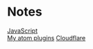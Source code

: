 # Notes

[JavaScript](notes/javascript)  
[My atom plugins](notes/atom_plugins)
[Cloudflare](notes/cloudflare)
